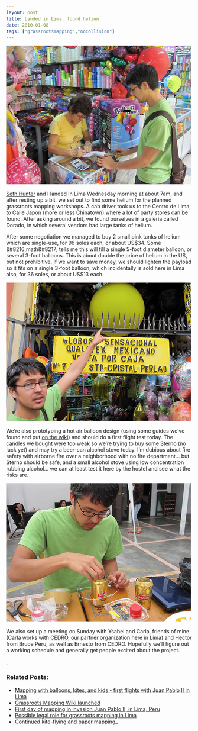 ```yaml
---
layout: post
title: Landed in Lima, found helium
date: 2010-01-08
tags: ["grassrootsmapping","nocollision"]
---
```


[![](4256602207_08e5992bd7.jpg)](http://www.flickr.com/photos/sethismyfriend/4256602207/)

[Seth Hunter](http://www.perspectum.com/) and I landed in Lima Wednesday morning at about 7am, and after resting up a bit, we set out to find some helium for the planned grassroots mapping workshops. A cab driver took us to the Centro de Lima, to Calle Japon (more or less Chinatown) where a lot of party stores can be found. After asking around a bit, we found ourselves in a galeria called Dorado, in which several vendors had large tanks of helium.

After some negotiation we managed to buy 2 small pink tanks of helium which are single-use, for 96 soles each, or about US$34. Some &#8216;math&#8217; tells me this will fill a single 5-foot diameter balloon, or several 3-foot balloons. This is about double the price of helium in the US, but not prohibitive. If we want to save money, we should lighten the payload so it fits on a single 3-foot balloon, which incidentally is sold here in Lima also, for 36 soles, or about US$13 each.

[![](4256543701_280f427c58.jpg)](http://www.flickr.com/photos/sethismyfriend/4256543701/)

We&#8217;re also prototyping a hot air balloon design (using some guides we&#8217;ve found and put [on the wiki](http://wiki.grassrootsmapping.org/wiki/show/HotAirBalloons)) and should do a first flight test today. The candles we bought were too weak so we&#8217;re trying to buy some Sterno (no luck yet) and may try a beer-can alcohol stove today. I&#8217;m dubious about fire safety with airborne fire over a neighborhood with no fire department&#8230; but Sterno should be safe, and a small alcohol stove using low concentration rubbing alcohol&#8230; we can at least test it here by the hostel and see what the risks are. 

[![](4257244046_0d3b882413.jpg)](http://www.flickr.com/photos/sethismyfriend/4257244046/)

We also set up a meeting on Sunday with Ysabel and Carla, friends of mine (Carla works with [CEDRO](http://www.cedro.org.pe/), our partner organization here in Lima) and Hector from Bruce Peru, as well as Ernesto from CEDRO. Hopefully we&#8217;ll figure out a working schedule and generally get people excited about the project.

<div id="crp_related">_

### Related Posts:

*   [Mapping with balloons, kites, and kids - first flights with Juan Pablo II in Lima](http://grassrootsmapping.org/2010/01/mapping-with-balloons-kites-and-kids-first-flights-with-juan-pablo-ii-in-lima/)
*   [Grassroots Mapping Wiki launched](http://grassrootsmapping.org/2009/12/grassroots-mapping-wiki-launched/)
*   [First day of mapping in invasion Juan Pablo II, in Lima, Peru](http://grassrootsmapping.org/2010/01/first-day-of-mapping-in-invasion-juan-pablo-ii-in-lima-peru/)
*   [Possible legal role for grassroots mapping in Lima](http://grassrootsmapping.org/2010/01/possible-legal-role-for-grassroots-mapping/)
*   [Continued kite-flying and paper mapping](http://grassrootsmapping.org/2010/01/continued-kite-flying-and-paper-mapping/)_</div>